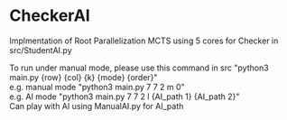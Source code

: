 # CheckerAI

Implmentation of Root Parallelization MCTS using 5 cores for Checker in src/StudentAI.py

To run under manual mode, please use this command in src "python3 main.py {row} {col} {k} {mode} {order}"\
e.g. manual mode "python3 main.py 7 7 2 m 0"\
e.g. AI mode "python3 main.py 7 7 2 l {AI_path 1} {AI_path 2}"\
Can play with AI using ManualAI.py for AI_path
